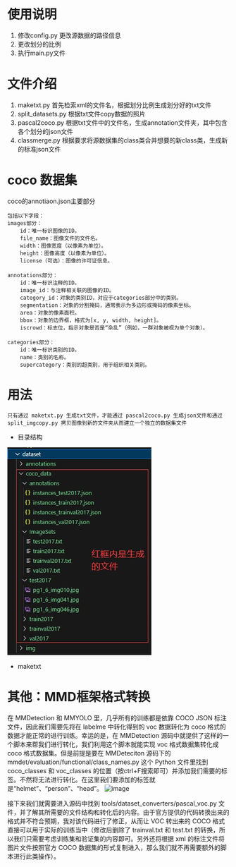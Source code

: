 # 使用说明
1. 修改config.py 更改源数据的路径信息
2. 更改划分的比例
3. 执行main.py文件


# 文件介绍
1. maketxt.py 首先检索xml的文件名，根据划分比例生成划分好的txt文件
2. split_datasets.py 根据txt文件copy数据的照片
3. pascal2coco.py 根据txt文件中的文件名，生成annotation文件夹，其中包含各个划分的json文件
4. classmerge.py 根据要求将源数据集的class类合并想要的新class类，生成新的标准json文件


# coco 数据集
coco的annotiaon.json主要部分
```    
包括以下字段：
images部分：
    id：唯一标识图像的ID。
    file_name：图像文件的文件名。
    width：图像宽度（以像素为单位）。
    height：图像高度（以像素为单位）。
    license（可选）：图像的许可证信息。
    
annotations部分：
    id：唯一标识注释的ID。
    image_id：与注释相关联的图像的ID。
    category_id：对象的类别ID，对应于categories部分中的类别。
    segmentation：对象的分割掩码，通常表示为多边形或掩码的像素坐标。
    area：对象的像素面积。    
    bbox：对象的边界框，格式为[x, y, width, height]。
    iscrowd：标志位，指示对象是否是“杂乱”（例如，一群对象被视为单个对象）。
    
categories部分：
    id：唯一标识类别的ID。
    name：类别的名称。
    supercategory：类别的超类别，用于组织相关类别。
```
# 用法
```
只有通过 maketxt.py 生成txt文件，才能通过 pascal2coco.py 生成json文件和通过 split_imgcopy.py 拷贝图像到新的文件夹从而建立一个独立的数据集文件

```
- 目录结构

![目录](/resource/structure.jpg)

- maketxt





# 其他：MMD框架格式转换

在 MMDetection 和 MMYOLO 里，几乎所有的训练都是依靠 COCO JSON 标注文件，因此我们需要先将在 labelme 中转化得到的 voc 数据转化为 coco 格式的数据才能正常的进行训练。幸运的是，在 MMDetection 源码中就提供了这样的一个脚本来帮我们进行转化，我们利用这个脚本就能实现 voc 格式数据集转化成 coco 格式数据集。但是前提是要在 MMDeteciton 源码下的 mmdet/evaluation/functional/class_names.py 这个 Python 文件里找到coco_classes 和 voc_classes 的位置（按ctrl+F搜索即可）并添加我们需要的标签。不然将无法进行转化。在这里我们要添加的标签就是“helmet”、“person”、“head”。
![image](https://github.com/1999luodi/pascaltococo/assets/75122356/3105aee7-344d-4e53-955a-a76e9c1bcd70)

接下来我们就需要进入源码中找到 tools/dataset_converters/pascal_voc.py 文件，并了解其所需要的文件结构和转化后的内容。由于官方提供的代码转换出来的格式并不符合预期，我对该代码进行了修正，从而让 VOC 转出来的 COCO 格式直接可以用于实际的训练当中（修改后删除了 trainval.txt 和 test.txt 的转换，所以我们只需要考虑训练集和验证集的内容即可。另外还将根据 xml 的标注文件将图片文件按照官方 COCO 数据集的形式复制进入，那么我们就不再需要额外的脚本进行此类操作）。


